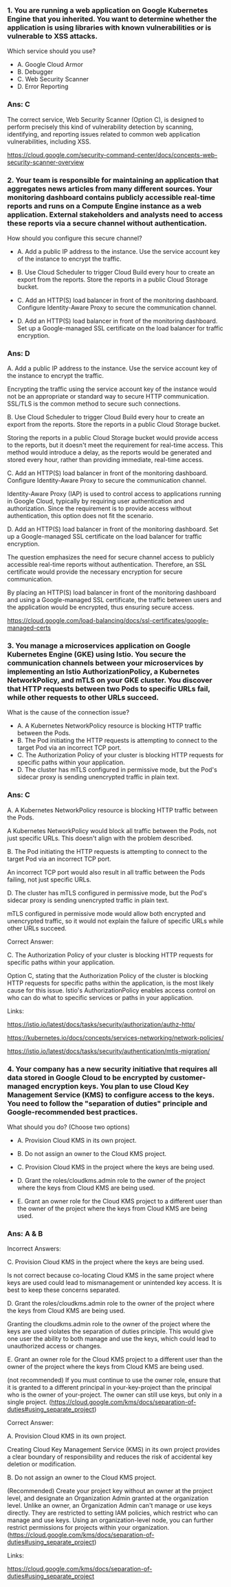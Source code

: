 ### 1. You are running a web application on Google Kubernetes Engine that you inherited. You want to determine whether the application is using libraries with known vulnerabilities or is vulnerable to XSS attacks.

Which service should you use?

- A. Google Cloud Armor
- B. Debugger
- C. Web Security Scanner
- D. Error Reporting

### Ans: C
The correct service, Web Security Scanner (Option C), is designed to perform precisely this kind of vulnerability detection by scanning, identifying, and reporting issues related to common web application vulnerabilities, including XSS.

https://cloud.google.com/security-command-center/docs/concepts-web-security-scanner-overview

### 2. Your team is responsible for maintaining an application that aggregates news articles from many different sources. Your monitoring dashboard contains publicly accessible real-time reports and runs on a Compute Engine instance as a web application. External stakeholders and analysts need to access these reports via a secure channel without authentication.

How should you configure this secure channel?

- A. Add a public IP address to the instance. Use the service account key of the instance to encrypt the traffic.

- B. Use Cloud Scheduler to trigger Cloud Build every hour to create an export from the reports. Store the reports in a public Cloud Storage bucket.

- C. Add an HTTP(S) load balancer in front of the monitoring dashboard. Configure Identity-Aware Proxy to secure the communication channel.

- D. Add an HTTP(S) load balancer in front of the monitoring dashboard. Set up a Google-managed SSL certificate on the load balancer for traffic encryption.

### Ans: D

A. Add a public IP address to the instance. Use the service account key of the instance to encrypt the traffic.

Encrypting the traffic using the service account key of the instance would not be an appropriate or standard way to secure HTTP communication. SSL/TLS is the common method to secure such connections.

B. Use Cloud Scheduler to trigger Cloud Build every hour to create an export from the reports. Store the reports in a public Cloud Storage bucket.

Storing the reports in a public Cloud Storage bucket would provide access to the reports, but it doesn't meet the requirement for real-time access. This method would introduce a delay, as the reports would be generated and stored every hour, rather than providing immediate, real-time access.

C. Add an HTTP(S) load balancer in front of the monitoring dashboard. Configure Identity-Aware Proxy to secure the communication channel.

Identity-Aware Proxy (IAP) is used to control access to applications running in Google Cloud, typically by requiring user authentication and authorization. Since the requirement is to provide access without authentication, this option does not fit the scenario.

D. Add an HTTP(S) load balancer in front of the monitoring dashboard. Set up a Google-managed SSL certificate on the load balancer for traffic encryption.

The question emphasizes the need for secure channel access to publicly accessible real-time reports without authentication. Therefore, an SSL certificate would provide the necessary encryption for secure communication.

By placing an HTTP(S) load balancer in front of the monitoring dashboard and using a Google-managed SSL certificate, the traffic between users and the application would be encrypted, thus ensuring secure access.

https://cloud.google.com/load-balancing/docs/ssl-certificates/google-managed-certs

### 3. You manage a microservices application on Google Kubernetes Engine (GKE) using Istio. You secure the communication channels between your microservices by implementing an Istio AuthorizationPolicy, a Kubernetes NetworkPolicy, and mTLS on your GKE cluster. You discover that HTTP requests between two Pods to specific URLs fail, while other requests to other URLs succeed.

What is the cause of the connection issue?

- A. A Kubernetes NetworkPolicy resource is blocking HTTP traffic between the Pods.
- B. The Pod initiating the HTTP requests is attempting to connect to the target Pod via an incorrect TCP port.
- C. The Authorization Policy of your cluster is blocking HTTP requests for specific paths within your application.
- D. The cluster has mTLS configured in permissive mode, but the Pod's sidecar proxy is sending unencrypted traffic in plain text.

### Ans: C

A. A Kubernetes NetworkPolicy resource is blocking HTTP traffic between the Pods.

A Kubernetes NetworkPolicy would block all traffic between the Pods, not just specific URLs. This doesn't align with the problem described.

B. The Pod initiating the HTTP requests is attempting to connect to the target Pod via an incorrect TCP port.

An incorrect TCP port would also result in all traffic between the Pods failing, not just specific URLs.

D. The cluster has mTLS configured in permissive mode, but the Pod's sidecar proxy is sending unencrypted traffic in plain text.

mTLS configured in permissive mode would allow both encrypted and unencrypted traffic, so it would not explain the failure of specific URLs while other URLs succeed.



Correct Answer:

C. The Authorization Policy of your cluster is blocking HTTP requests for specific paths within your application.

Option C, stating that the Authorization Policy of the cluster is blocking HTTP requests for specific paths within the application, is the most likely cause for this issue. Istio's AuthorizationPolicy enables access control on who can do what to specific services or paths in your application.

Links:

https://istio.io/latest/docs/tasks/security/authorization/authz-http/

https://kubernetes.io/docs/concepts/services-networking/network-policies/

https://istio.io/latest/docs/tasks/security/authentication/mtls-migration/


### 4. Your company has a new security initiative that requires all data stored in Google Cloud to be encrypted by customer-managed encryption keys. You plan to use Cloud Key Management Service (KMS) to configure access to the keys. You need to follow the "separation of duties" principle and Google-recommended best practices.

What should you do? (Choose two options)

- A. Provision Cloud KMS in its own project.

- B. Do not assign an owner to the Cloud KMS project.

- C. Provision Cloud KMS in the project where the keys are being used.

- D. Grant the roles/cloudkms.admin role to the owner of the project where the keys from Cloud KMS are being used.

- E. Grant an owner role for the Cloud KMS project to a different user than the owner of the project where the keys from Cloud KMS are being used.

### Ans: A & B

Incorrect Answers:

C. Provision Cloud KMS in the project where the keys are being used.

Is not correct because co-locating Cloud KMS in the same project where keys are used could lead to mismanagement or unintended key access. It is best to keep these concerns separated.

D. Grant the roles/cloudkms.admin role to the owner of the project where the keys from Cloud KMS are being used.

Granting the cloudkms.admin role to the owner of the project where the keys are used violates the separation of duties principle. This would give one user the ability to both manage and use the keys, which could lead to unauthorized access or changes.

E. Grant an owner role for the Cloud KMS project to a different user than the owner of the project where the keys from Cloud KMS are being used.

(not recommended) If you must continue to use the owner role, ensure that it is granted to a different principal in your-key-project than the principal who is the owner of your-project. The owner can still use keys, but only in a single project.  (https://cloud.google.com/kms/docs/separation-of-duties#using_separate_project)



Correct Answer:

A. Provision Cloud KMS in its own project.

Creating Cloud Key Management Service (KMS) in its own project provides a clear boundary of responsibility and reduces the risk of accidental key deletion or modification.

B. Do not assign an owner to the Cloud KMS project.

(Recommended) Create your project key without an owner at the project level, and designate an Organization Admin granted at the organization level. Unlike an owner, an Organization Admin can't manage or use keys directly. They are restricted to setting IAM policies, which restrict who can manage and use keys. Using an organization-level node, you can further restrict permissions for projects within your organization. (https://cloud.google.com/kms/docs/separation-of-duties#using_separate_project)

Links:

https://cloud.google.com/kms/docs/separation-of-duties#using_separate_project
